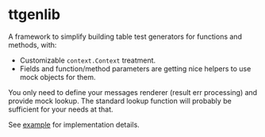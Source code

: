 # ttgenlib


A framework to simplify building table test generators for functions and methods, with:

* Customizable `context.Context` treatment.
* Fields and function/method parameters are getting nice helpers to use mock objects for them.

You only need to define your messages renderer (result err processing) and provide mock lookup.
The standard lookup function will probably be sufficient for your needs at that.

See [example](internal/cmd/example/example.go) for implementation details. 

